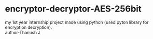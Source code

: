 # encryptor-decryptor-AES-256bit
my 1st year internship project made using python (used pyton library for encryption decryption).
<br>
author-Thanush J
